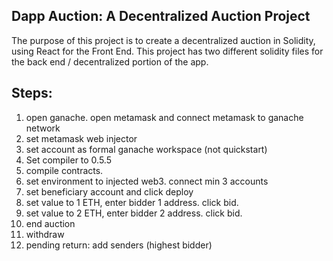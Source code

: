 ## Dapp Auction: A Decentralized Auction Project 
The purpose of this project is to create a decentralized auction in Solidity, using React for the Front End. 
This project has two different solidity files for the back end / decentralized portion of the app. 

## Steps: 

1) open ganache. open metamask and connect metamask to ganache network 
2) set metamask web injector
3) set account as formal ganache workspace (not quickstart) 
4) Set compiler to 0.5.5
5) compile contracts. 
6) set environment to injected web3. connect min 3 accounts
7) set beneficiary account and click deploy
8) set value to 1 ETH, enter bidder 1 address. click bid. 
9) set value to 2 ETH, enter bidder 2 address. click bid. 
10) end auction
11) withdraw
12) pending return: add senders (highest bidder) 
